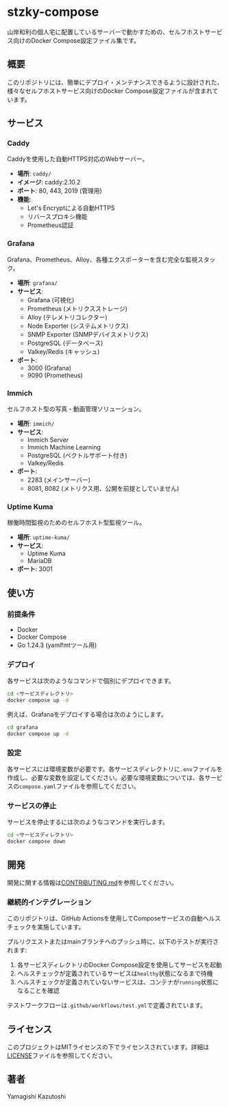 # stzky-compose

山岸和利の個人宅に配置しているサーバーで動かすための、セルフホストサービス向けのDocker Compose設定ファイル集です。

## 概要

このリポジトリには、簡単にデプロイ・メンテナンスできるように設計された、様々なセルフホストサービス向けのDocker Compose設定ファイルが含まれています。

## サービス

### Caddy

Caddyを使用した自動HTTPS対応のWebサーバー。

- **場所**: `caddy/`
- **イメージ**: caddy:2.10.2
- **ポート**: 80, 443, 2019 (管理用)
- **機能**: 
  - Let's Encryptによる自動HTTPS
  - リバースプロキシ機能
  - Prometheus認証

### Grafana

Grafana、Prometheus、Alloy、各種エクスポーターを含む完全な監視スタック。

- **場所**: `grafana/`
- **サービス**:
  - Grafana (可視化)
  - Prometheus (メトリクスストレージ)
  - Alloy (テレメトリコレクター)
  - Node Exporter (システムメトリクス)
  - SNMP Exporter (SNMPデバイスメトリクス)
  - PostgreSQL (データベース)
  - Valkey/Redis (キャッシュ)
- **ポート**:
  - 3000 (Grafana)
  - 9090 (Prometheus)

### Immich

セルフホスト型の写真・動画管理ソリューション。

- **場所**: `immich/`
- **サービス**:
  - Immich Server
  - Immich Machine Learning
  - PostgreSQL (ベクトルサポート付き)
  - Valkey/Redis
- **ポート**:
  - 2283 (メインサーバー)
  - 8081, 8082 (メトリクス用、公開を前提としていません)

### Uptime Kuma

稼働時間監視のためのセルフホスト型監視ツール。

- **場所**: `uptime-kuma/`
- **サービス**:
  - Uptime Kuma
  - MariaDB
- **ポート**: 3001

## 使い方

### 前提条件

- Docker
- Docker Compose
- Go 1.24.3 (yamlfmtツール用)

### デプロイ

各サービスは次のようなコマンドで個別にデプロイできます。

```bash
cd <サービスディレクトリ>
docker compose up -d
```

例えば、Grafanaをデプロイする場合は次のようにします。

```bash
cd grafana
docker compose up -d
```

### 設定

各サービスには環境変数が必要です。各サービスディレクトリに`.env`ファイルを作成し、必要な変数を設定してください。必要な環境変数については、各サービスの`compose.yaml`ファイルを参照してください。

### サービスの停止

サービスを停止するには次のようなコマンドを実行します。

```bash
cd <サービスディレクトリ>
docker compose down
```

## 開発

開発に関する情報は[CONTRIBUTING.md](CONTRIBUTING.md)を参照してください。

### 継続的インテグレーション

このリポジトリは、GitHub Actionsを使用してComposeサービスの自動ヘルスチェックを実施しています。

プルリクエストまたはmainブランチへのプッシュ時に、以下のテストが実行されます:

1. 各サービスディレクトリのDocker Compose設定を使用してサービスを起動
2. ヘルスチェックが定義されているサービスは`healthy`状態になるまで待機
3. ヘルスチェックが定義されていないサービスは、コンテナが`running`状態になることを確認

テストワークフローは`.github/workflows/test.yml`で定義されています。

## ライセンス

このプロジェクトはMITライセンスの下でライセンスされています。詳細は[LICENSE](LICENSE)ファイルを参照してください。

## 著者

Yamagishi Kazutoshi
